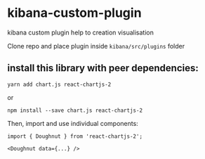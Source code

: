 # kibana-custom-plugin
kibana custom plugin help to creation visualisation 

Clone repo and place plugin inside ```kibana/src/plugins``` folder
## install this library with peer dependencies:

```yarn add chart.js react-chartjs-2```

or

```npm install --save chart.js react-chartjs-2```

Then, import and use individual components:
```
import { Doughnut } from 'react-chartjs-2';

<Doughnut data={...} />
```
